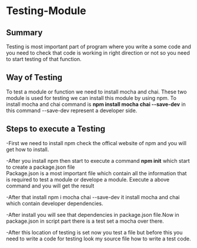 # Testing-Module

## Summary<br/>

Testing is most important part of program where you write a some code and you need to check that code is working in right direction or not so you need to start testing of that function.<br/>

## Way of Testing 

To test a module or function we need to install mocha and chai. These two module is used for testing we can install this module by using npm. To install mocha and chai command is **npm install mocha chai --save-dev** in this command --save-dev represent a developer side.<br/>

## Steps to execute a Testing

-First we need to install npm check the offical website of npm and you will get how to install.<br/>

-After you install npm then start to execute a command **npm init** which start to create a package.json file<br/>
Package.json is a most important file which contain all the information that is required to test a module or develope a module. Execute a above command and you will get the result<br/>

-After that install npm i mocha chai --save-dev it install mocha and chai which contain developer dependencies.

-After install you will see that dependencies in package.json file.Now in package.json in script part there is a test set a mocha over there.

-After this location of testing is set now you test a file but before this you need to write a code for testing look my source file how to write a test code.
